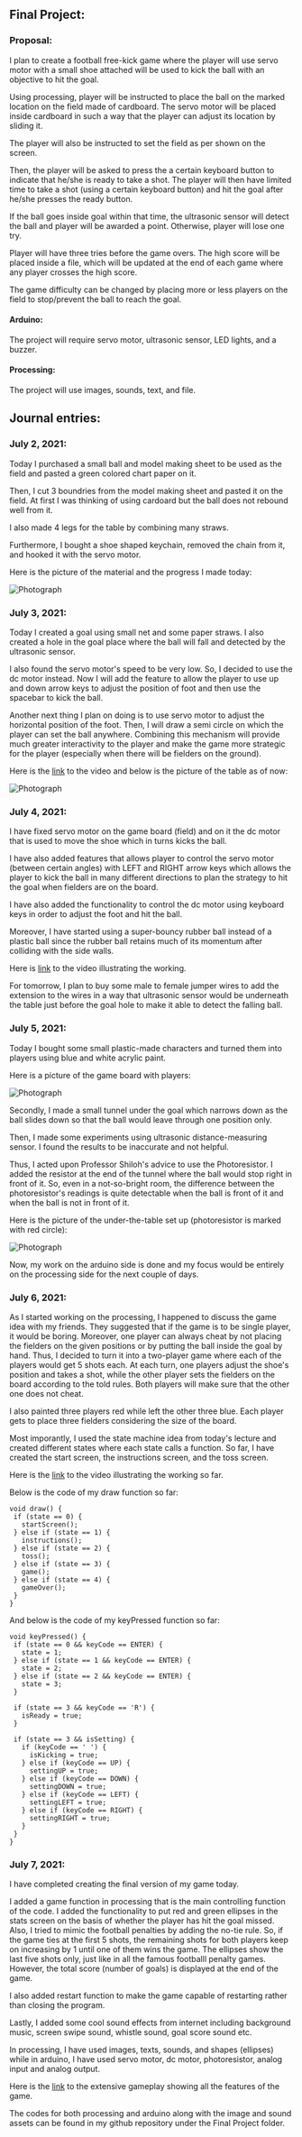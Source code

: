 ## Final Project:

### Proposal:
I plan to create a football free-kick game where the player will use servo motor with a small shoe attached will be used to kick the ball with an objective to hit the goal. 

Using processing, player will be instructed to place the ball on the marked location on the field made of cardboard. The servo motor will be placed inside cardboard in such a way that the player can adjust its location by sliding it.

The player will also be instructed to set the field as per shown on the screen.

Then, the player will be asked to press the a certain keyboard button to indicate that he/she is ready to take a shot. The player will then have limited time to take a shot (using a certain keyboard button) and hit the goal after he/she presses the ready button.

If the ball goes inside goal within that time, the ultrasonic sensor will detect the ball and player will be awarded a point. Otherwise, player will lose one try.

Player will have three tries before the game overs. The high score will be placed inside a file, which will be updated at the end of each game where any player crosses the high score. 

The game difficulty can be changed by placing more or less players on the field to stop/prevent the ball to reach the goal.

#### Arduino:
The project will require servo motor, ultrasonic sensor, LED lights, and a buzzer.

#### Processing:
The project will use images, sounds, text, and file.

## Journal entries:

### July 2, 2021:

Today I purchased a small ball and model making sheet to be used as the field and pasted a green colored chart paper on it.

Then, I cut 3 boundries from the model making sheet and pasted it on the field. At first I was thinking of using cardoard but the ball does not rebound well from it.

I also made 4 legs for the table by combining many straws.

Furthermore, I bought a shoe shaped keychain, removed the chain from it, and hooked it with the servo motor.

Here is the picture of the material and the progress I made today:

![Photograph](https://github.com/ehtishamoas/introToIM/blob/main/Final%20Project/July2Pic.jpeg)


### July 3, 2021:

Today I created a goal using small net and some paper straws. I also created a hole in the goal place where the ball will fall and detected by the ultrasonic sensor.

I also found the servo motor's speed to be very low. So, I decided to use the dc motor instead. Now I will add the feature to allow the player to use up and down arrow keys to adjust the position of foot and then use the spacebar to kick the ball.

Another next thing I plan on doing is to use servo motor to adjust the horizontal position of the foot. Then, I will draw a semi circle on which the player can set the ball anywhere. Combining this mechanism will provide much greater interactivity to the player and make the game more strategic for the player (especially when there will be fielders on the ground).

Here is the [link](https://drive.google.com/file/d/1hSnmU6uASnU4daqbiLh_kcRR7AeGvoaM/view?usp=sharing) to the video and below is the picture of the table as of now:


![Photograph](https://github.com/ehtishamoas/introToIM/blob/main/Final%20Project/July3Pic.jpeg)


### July 4, 2021:

I have fixed servo motor on the game board (field) and on it the dc motor that is used to move the shoe which in turns kicks the ball.

I have also added features that allows player to control the servo motor (between certain angles) with LEFT and RIGHT arrow keys which allows the player to kick the ball in many different directions to plan the strategy to hit the goal when fielders are on the board.

I have also added the functionality to control the dc motor using keyboard keys in order to adjust the foot and hit the ball.

Moreover, I have started using a super-bouncy rubber ball instead of a plastic ball since the rubber ball retains much of its momentum after colliding with the side walls.

Here is [link](https://drive.google.com/file/d/1IKEQx1xOQliZmNfA6ZptG4-nyvMgKJqo/view?usp=drivesdk) to the video illustrating the working.

For tomorrow, I plan to buy some male to female jumper wires to add the extension to the wires in a way that ultrasonic sensor would be underneath the table just before the goal hole to make it able to detect the falling ball.


### July 5, 2021:

Today I bought some small plastic-made characters and turned them into players using blue and white acrylic paint.

Here is a picture of the game board with players:

![Photograph](https://github.com/ehtishamoas/introToIM/blob/main/Final%20Project/July5Pic1.jpg)

Secondly, I made a small tunnel under the goal which narrows down as the ball slides down so that the ball would leave through one position only.

Then, I made some experiments using ultrasonic distance-measuring sensor. I found the results to be inaccurate and not helpful.

Thus, I acted upon Professor Shiloh's advice to use the Photoresistor. I added the resistor at the end of the tunnel where the ball would stop right in front of it.
So, even in a not-so-bright room, the difference between the photoresistor's readings is quite detectable when the ball is front of it and when the ball is not in front of it.

Here is the picture of the under-the-table set up (photoresistor is marked with red circle):

![Photograph](https://github.com/ehtishamoas/introToIM/blob/main/Final%20Project/July5Pic2.jpg)

Now, my work on the arduino side is done and my focus would be entirely on the processing side for the next couple of days.


### July 6, 2021:

As I started working on the processing, I happened to discuss the game idea with my friends. They suggested that if the game is to be single player, it would be boring. Moreover, one player can always cheat by not placing the fielders on the given positions or by putting the ball inside the goal by hand. Thus, I decided to turn it into a two-player game where each of the players would get 5 shots each. At each turn, one players adjust the shoe's position and takes a shot, while the other player sets the fielders on the board according to the told rules. Both players will make sure that the other one does not cheat.

I also painted three players red while left the other three blue. Each player gets to place three fielders considering the size of the board.

Most imporantly, I used the state machine idea from today's lecture and created different states where each state calls a function. So far, I have created the start screen, the instructions screen, and the toss screen. 

Here is the [link](https://drive.google.com/file/d/1vkTXBu4o-TCMzgL33O_8alJADQYYQHLM/view?usp=sharing) to the video illustrating the working so far.

Below is the code of my draw function so far:

 ```
 void draw() {
  if (state == 0) {
    startScreen();
  } else if (state == 1) {
    instructions();
  } else if (state == 2) {
    toss();
  } else if (state == 3) {
    game();
  } else if (state == 4) {
    gameOver();
  }
}
 ```
 
 And below is the code of my keyPressed function so far:
 
 ```
 void keyPressed() {
  if (state == 0 && keyCode == ENTER) {
    state = 1;
  } else if (state == 1 && keyCode == ENTER) {
    state = 2;
  } else if (state == 2 && keyCode == ENTER) {
    state = 3;
  }

  if (state == 3 && keyCode == 'R') {
    isReady = true;
  }

  if (state == 3 && isSetting) {
    if (keyCode == ' ') {
      isKicking = true;
    } else if (keyCode == UP) {
      settingUP = true;
    } else if (keyCode == DOWN) {
      settingDOWN = true;
    } else if (keyCode == LEFT) {
      settingLEFT = true;
    } else if (keyCode == RIGHT) {
      settingRIGHT = true;
    }
  }
}
 ```

### July 7, 2021:

I have completed creating the final version of my game today.

I added a game function in processing that is the main controlling function of the code. I added the functionality to put red and green ellipses in the stats screen on the basis of whether the player has hit the goal missed. Also, I tried to mimic the football penalties by adding the no-tie rule. So, if the game ties at the first 5 shots, the remaining shots for both players keep on increasing by 1 until one of them wins the game. The ellipses show the last five shots only, just like in all the famous footballl penalty games. However, the total score (number of goals) is displayed at the end of the game.

I also added restart function to make the game capable of restarting rather than closing the program.

Lastly, I added some cool sound effects from internet including background music, screen swipe sound, whistle sound, goal score sound etc.

In processing, I have used images, texts, sounds, and shapes (ellipses) while in arduino, I have used servo motor, dc motor, photoresistor, analog input and analog output. 

Here is the [link](https://drive.google.com/file/d/1EUguWiRGTzXcS7Ev2WdxcLKLuRvj87ar/view?usp=sharing) to the extensive gameplay showing all the features of the game.

The codes for both processing and arduino along with the image and sound assets can be found in my github repository under the Final Project folder.
